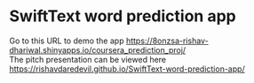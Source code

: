 # SwiftText word prediction app
 Go to this URL to demo the app https://8onzsa-rishav-dhariwal.shinyapps.io/coursera_prediction_proj/  
 The pitch presentation can be viewed here https://rishavdaredevil.github.io/SwiftText-word-prediction-app/
